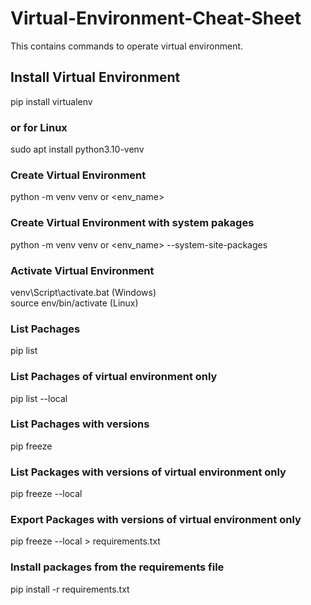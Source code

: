 # Virtual-Environment-Cheat-Sheet
This contains commands to operate virtual environment.
<body>
  <h2>Install Virtual Environment</h2>
  <p>
    pip install virtualenv
    <h3>or for Linux</h3>
    sudo apt install python3.10-venv
    <h3>Create Virtual Environment</h3>
    python -m venv venv or &lt;env_name&gt;
    <h3>Create Virtual Environment with system pakages </h3>
    python -m venv venv or &lt;env_name&gt; --system-site-packages
    <h3>Activate Virtual Environment</h3>
    venv\Script\activate.bat (Windows)<br>
    source env/bin/activate (Linux)
    <h3>List Pachages </h3>
    pip list
    <h3>List Pachages of virtual environment only</h3>
    pip list --local
    <h3>List Pachages with versions</h3>
    pip freeze
    <h3>List Packages with versions of virtual environment only</h3>
    pip freeze --local
    <h3>Export Packages with versions of virtual environment only</h3>
    pip freeze --local > requirements.txt
    <h3>Install packages from the requirements file</h3>
    pip install -r requirements.txt
  </p>
</body>
